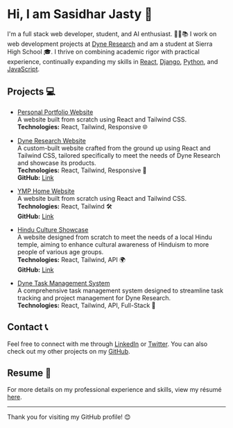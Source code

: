 # Hi, I am Sasidhar Jasty 👋

I'm a full stack web developer, student, and AI enthusiast. 👨‍💻📚 I work on web development projects at [Dyne Research](https://www.dyneresearch.com/) and am a student at Sierra High School 🎓. I thrive on combining academic rigor with practical experience, continually expanding my skills in [React](https://react.dev/), [Django](https://www.djangoproject.com/), [Python](https://www.python.org/), and [JavaScript](https://www.javascript.com/).

## Projects 💻

- [Personal Portfolio Website](#)  
  A website built from scratch using React and Tailwind CSS.  
  **Technologies:** React, Tailwind, Responsive 🌐

- [Dyne Research Website](https://www.dyneresearch.com/)  
  A custom-built website crafted from the ground up using React and Tailwind CSS, tailored specifically to meet the needs of Dyne Research and showcase its products.  
  **Technologies:** React, Tailwind, Responsive 🌟  
  **GitHub:** [Link](https://github.com/sasidharJasty/dyne)

- [YMP Home Website](https://github.com/sasidharJasty/YouthMentorshipProject-Website)  
  A website built from scratch using React and Tailwind CSS.  
  **Technologies:** React, Tailwind 🛠️  
  **GitHub:** [Link](https://github.com/sasidharJasty/YouthMentorshipProject-Website)

- [Hindu Culture Showcase](https://heritage-project.vercel.app/)  
  A website designed from scratch to meet the needs of a local Hindu temple, aiming to enhance cultural awareness of Hinduism to more people of various age groups.  
  **Technologies:** React, Tailwind, API 🌍  
  **GitHub:** [Link](https://github.com/sasidharJasty/heritage-project)

- [Dyne Task Management System](https://dyneems.vercel.app/)  
  A comprehensive task management system designed to streamline task tracking and project management for Dyne Research.  
  **Technologies:** React, Tailwind, API, Full-Stack 🔧

## Contact 📞

Feel free to connect with me through [LinkedIn](https://www.linkedin.com/in/sasidhar-jasty/) or [Twitter](#). You can also check out my other projects on my [GitHub](https://github.com/sasidharJasty).

## Resume 📄

For more details on my professional experience and skills, view my résumé [here](#).

---
Thank you for visiting my GitHub profile! 😊
